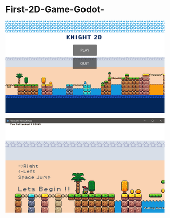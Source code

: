 # First-2D-Game-Godot-   
![Game main screen](https://github.com/Yuv15/First-2D-Game-Godot-/blob/main/brackeys_platformer_assets/Game%20SS/Game%20main%20screen.png)   


![Play screen](https://github.com/Yuv15/First-2D-Game-Godot-/blob/main/brackeys_platformer_assets/Game%20SS/Play%20screen.png)

